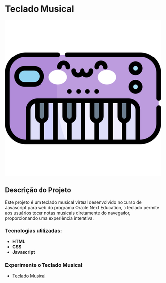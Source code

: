 <h1> Teclado Musical </h1>

![Layout](./images/piano.png)

## Descrição do Projeto

Este projeto é um teclado musical virtual desenvolvido no curso de Javascript para web do programa Oracle Next Education, 
o teclado permite aos usuários tocar notas musicais diretamente do navegador, proporcionando uma experiência interativa.

### Tecnologias utilizadas:

* <b>HTML</b>
* <b>CSS</b>
* <b>Javascript</b>


### Experimente o Teclado Musical:

* [Teclado Musical](https://darthlilac.github.io/teclado-musical/)
